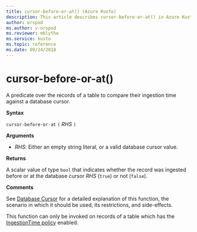 ```yaml
---
title: cursor-before-or-at() (Azure Kusto)
description: This article describes cursor-before-or-at() in Azure Kusto.
author: orspod
ms.author: v-orspod
ms.reviewer: mblythe
ms.service: kusto
ms.topic: reference
ms.date: 09/24/2018
---
```

# cursor-before-or-at()

A predicate over the records of a table to compare their ingestion time
against a database cursor.

**Syntax**

`cursor-before-or-at` `(` *RHS* `)`

**Arguments**

* *RHS*: Either an empty string literal, or a valid database cursor value.

**Returns**

A scalar value of type `bool` that indicates whether the record was ingested
before or at the database cursor *RHS* (`true`) or not (`false`).

**Comments**

See [Database Cursor](https://kusdoc2.azurewebsites.net/docs/concepts/concepts_databasecursor.html) for a detailed
explanation of this function, the scenario in which it should be used, its
restrictions, and side-effects.

This function can only be invoked on records of a table which has the
[IngestionTime policy](https://kusdoc2.azurewebsites.net/docs/concepts/concepts_ingestiontimepolicy.html) enabled.
